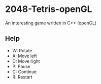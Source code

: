 # 2048-Tetris-openGL

An interesting game written in C++ (openGL) 

## Help

* W: Rotate
* A: Move left
* D: Move right
* P: Pause
* C: Continue
* R: Restart
